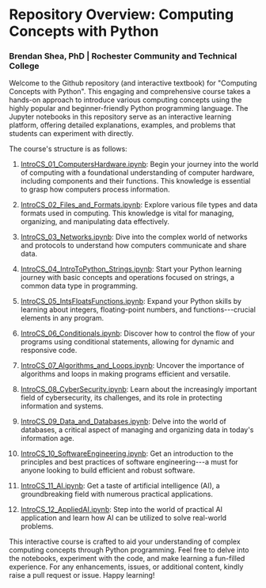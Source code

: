 # Repository Overview: Computing Concepts with Python
### Brendan Shea, PhD | Rochester Community and Technical College

Welcome to the Github repository (and interactive textbook) for "Computing Concepts with Python". This engaging and comprehensive course takes a hands-on approach to introduce various computing concepts using the highly popular and beginner-friendly Python programming language. The Jupyter notebooks in this repository serve as an interactive learning platform, offering detailed explanations, examples, and problems that students can experiment with directly. 

The course's structure is as follows:

1.  [IntroCS_01_ComputersHardware.ipynb](https://github.com/brendanpshea/computing_concepts_python/blob/main/IntroCS_01_ComputersHardware.ipynb): Begin your journey into the world of computing with a foundational understanding of computer hardware, including components and their functions. This knowledge is essential to grasp how computers process information.

2.  [IntroCS_02_Files_and_Formats.ipynb](https://github.com/brendanpshea/computing_concepts_python/blob/main/IntroCS_02_Files_and_Formats.ipynb): Explore various file types and data formats used in computing. This knowledge is vital for managing, organizing, and manipulating data effectively.

3.  [IntroCS_03_Networks.ipynb](https://github.com/brendanpshea/computing_concepts_python/blob/main/IntroCS_03_Networks.ipynb): Dive into the complex world of networks and protocols to understand how computers communicate and share data.

4.  [IntroCS_04_IntroToPython_Strings.ipynb](https://github.com/brendanpshea/computing_concepts_python/blob/main/IntroCS_04_IntroToPython_Strings.ipynb): Start your Python learning journey with basic concepts and operations focused on strings, a common data type in programming.

5.  [IntroCS_05_IntsFloatsFunctions.ipynb](https://github.com/brendanpshea/computing_concepts_python/blob/main/IntroCS_05_IntsFloatsFunctions.ipynb): Expand your Python skills by learning about integers, floating-point numbers, and functions---crucial elements in any program.

6.  [IntroCS_06_Conditionals.ipynb](https://github.com/brendanpshea/computing_concepts_python/blob/main/IntroCS_06_Conditionals.ipynb): Discover how to control the flow of your programs using conditional statements, allowing for dynamic and responsive code.

7.  [IntroCS_07_Algorithms_and_Loops.ipynb](https://github.com/brendanpshea/computing_concepts_python/blob/main/IntroCS_07_Algorithms_and_Loops.ipynb): Uncover the importance of algorithms and loops in making programs efficient and versatile.

8.  [IntroCS_08_CyberSecurity.ipynb](https://github.com/brendanpshea/computing_concepts_python/blob/main/IntroCS_08_CyberSecurity.ipynb): Learn about the increasingly important field of cybersecurity, its challenges, and its role in protecting information and systems.

9.  [IntroCS_09_Data_and_Databases.ipynb](https://github.com/brendanpshea/computing_concepts_python/blob/main/IntroCS_09_Data_and_Databases.ipynb): Delve into the world of databases, a critical aspect of managing and organizing data in today's information age.

10. [IntroCS_10_SoftwareEngineering.ipynb](https://github.com/brendanpshea/computing_concepts_python/blob/main/IntroCS_10_SoftwareEngineering.ipynb): Get an introduction to the principles and best practices of software engineering---a must for anyone looking to build efficient and robust software.

11. [IntroCS_11_AI.ipynb](https://github.com/brendanpshea/computing_concepts_python/blob/main/IntroCS_11_AI.ipynb): Get a taste of artificial intelligence (AI), a groundbreaking field with numerous practical applications.

12. [IntroCS_12_AppliedAI.ipynb](https://github.com/brendanpshea/computing_concepts_python/blob/main/IntroCS_12_AppliedAI.ipynb): Step into the world of practical AI application and learn how AI can be utilized to solve real-world problems.

This interactive course is crafted to aid your understanding of complex computing concepts through Python programming. Feel free to delve into the notebooks, experiment with the code, and make learning a fun-filled experience. For any enhancements, issues, or additional content, kindly raise a pull request or issue. Happy learning!
